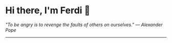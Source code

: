<h1>Hi there, I'm Ferdi 👋</h1>

<p><em>
  "To be angry is to revenge the faults of others on ourselves." — Alexander Pope
</em></p>

---
